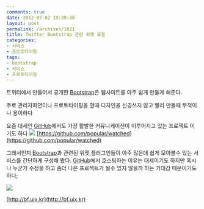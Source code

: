 ```yaml
---
comments: true
date: 2012-07-02 19:39:38
layout: post
permalink: /archives/1021
title: Twitter Bootstrap 관련 위젯 모음
categories:
- 서비스
- 프로토타이핑
tags:
- bootstrap
- 서비스
- 프로토타이핑
---
```


트위터에서 만들어서 공개한 [Bootstrap](http://twitter.github.com/bootstrap/)은 웹사이트를 아주 쉽게 만들게 해준다.  

주로 관리자화면이나 프로토타이핑을 할때 디자인을 신경쓰지 않고 빨리 만들때 무척이나 용이하다





요즘 대세인 [GitHub](https://github.com)에서도 가장 활발한 커뮤니케이션이 이루어지고 있는 프로젝트 이기도 하다
![](https://img.skitch.com/20120702-nkfnxh4n2x6qnf3r8wb4e2pffs.png)
[https://github.com/popular/watched](https://github.com/popular/watched)





그래서인지 [Bootstrap](http://twitter.github.com/bootstrap/)과 관련된 위젯,플러그인들이 아주 많은데  쉽게 모아볼수 있는 서비스를 간단하게 구성해 봤다.
[GitHub](https://github.com)에서 호스팅하는 이유는 대세이기도 하지만 혹시나 누군가 수정을 하고 좀더 나은 프로젝트가 될수 있지 않을까 하는 기대감 때문이기도 하다;





![](https://img.skitch.com/20120702-dqhe2q8j5fd8d48e9yh5qftdh8.jpg)





[http://bf.uix.kr](http://bf.uix.kr)



